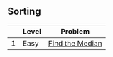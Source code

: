 ## Sorting


|     | Level  | Problem |
|-----|--------|---------|
| 1   | Easy   | [Find the Median](https://github.com/rdvnabay/hackerrank-algorithms/tree/master/src/Algorithms/Sorting/Solutions/FindTheMedian.cs) | 

								   